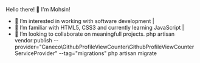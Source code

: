 Hello there! 👋
 I'm Mohsin!
- 👀 I’m interested in working with software development |
- 🌱 I’m familiar with HTML5, CSS3 and currently learning JavaScript |
- 💞️ I’m looking to collaborate on meaningfull projects.
  php artisan vendor:publish --provider="Caneco\GithubProfileViewCounter\GithubProfileViewCounterServiceProvider" --tag="migrations"
php artisan migrate

<!---
mohsinrony/mohsinrony is a ✨ special ✨ repository because its `README.md` (this file) appears on your GitHub profile.
You can click the Preview link to take a look at your changes.
--->

